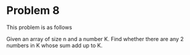 # Problem 8

This problem is as follows

Given an array of size n and a number K.
Find whether there are any 2 numbers in K whose sum add up to K.
